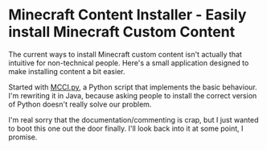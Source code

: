 # Minecraft Content Installer - Easily install Minecraft Custom Content #

The current ways to install Minecraft custom content isn't actually that
 intuitive for non-technical people. Here's a small application designed to
 make installing content a bit easier.

Started with [MCCI.py], a Python script that implements the basic behaviour.
 I'm rewriting it in Java, because asking people to install the correct version
 of Python doesn't really solve our problem.

[MCCI.py]: https://gist.github.com/NelsonCrosby/f375230e36ed467e6ce1

I'm real sorry that the documentation/commenting is crap, but I just wanted to
 boot this one out the door finally. I'll look back into it at some point, I
 promise.
